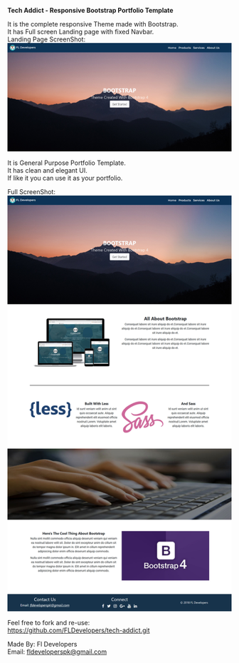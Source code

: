 <strong>Tech Addict - Responsive Bootstrap Portfolio Template</strong><br>

It is the complete responsive Theme made with Bootstrap.<br>
It has Full screen Landing page with fixed Navbar.<br>
Landing Page ScreenShot:<br>
<img src="Images/Landing-Page.png">


It is General Purpose Portfolio Template. <br>
It has clean and elegant UI.<br>
If like it you can use it as your portfolio.<br>


Full ScreenShot:
<img src="Images/Full-Snap.jpg">

Feel free to fork and re-use:<br>
https://github.com/FLDevelopers/tech-addict.git


Made By: Fl Developers<BR>
Email: fldeveloperspk@gmail.com
